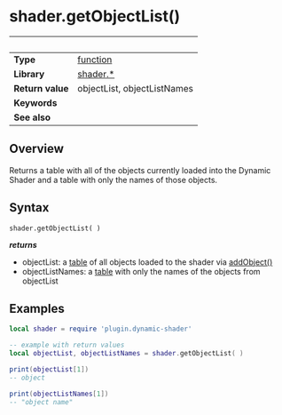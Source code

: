 # shader.getObjectList()

|                      | &nbsp; 
| -------------------- | ---------------------------------------------------------------
| __Type__             | [function](http://docs.coronalabs.com/api/type/Function.html)
| __Library__          | [shader.*](README.md)
| __Return value__     | objectList, objectListNames
| __Keywords__         | 
| __See also__         | 



## Overview

Returns a table with all of the objects currently loaded into the Dynamic Shader and a table with only the names of those objects.

## Syntax

	shader.getObjectList( )
  
  __*returns*__ 
  - objectList: a [table](https://docs.coronalabs.com/api/type/Table.html) of all objects loaded to the shader via [addObject()](addObject.markdown) 
  - objectListNames: a [table](https://docs.coronalabs.com/api/type/Table.html) with only the names of the objects from objectList
  
## Examples

``````lua
local shader = require 'plugin.dynamic-shader'

-- example with return values
local objectList, objectListNames = shader.getObjectList( )

print(objectList[1])
-- object

print(objectListNames[1])
-- "object name"

``````

